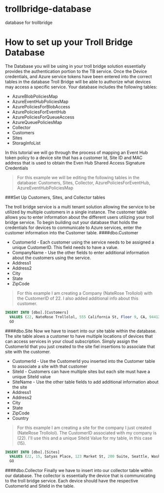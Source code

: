 # trollbridge-database
database for trollbridge
# How to set up your Troll Bridge Database

The Database you will be using in your troll bridge solution essentially provides the authentication portion to the TB service. Once the Device credentials, and Azure service tokens have been entered into the correct tables in the database Troll Bridge will be able to authorize what devices may access a specific service. Your database includes the following tables:

  - AzureBlobPoliciesMap
  - AzureEventHubPoliciesMap
  - AzurePoliciesForBlobAccess
  - AzurePoliciesForEventHub
  - AzurePoliciesForQueueAccess
  - AzureQueuePoliciesMap
  - Collector
  - Customers
  - Sites
  - StoragInfoList

In this tutorial we will go through the process of mapping an Event Hub token policy to a device site that has a customer Id, Site ID and MAC address that is used to obtain the Even Hub Shared Access Signature Credentials

> For this example we will be editing the following tables in the database: 
> Customers, Sites, Collector, AzurePoliciesForEventHub, AzureEventHubPoliciesMap

###Set Up Customers, Sites, and Collector tables

The troll bridge service is a multi tenant solution allowing the service to be utilized by multiple customers in a single instance. The customer table allows you to enter information about the different users utilizing your troll bridge service. To begin building out your database that holds the credentials for devices to communicate to Azure services, enter the customer information into the Customer table. 
####dbo.Customer
  - CustomerId - Each customer using the service needs to be assigned a unique CustomerID. This field needs to have a value.
  - CompanyName - Use the other fields to enter additional information about the customers using the service.
  - Address1
  - Address2
  - City 
  - State
  - ZipCode

> For this example I am creating a Company (NateRose Trollolol) with the CustomerID of 22. I also added additional info about  this customer.

```sql
INSERT INTO [dbo].[Customers]
  VALUES (22, NateRose Trollolol, 555 California St, Floor 9, CA, 94412, USA)
  GO
```
####dbo.Site
Now we have to insert into our site table within the database. The site table alows a customer to have multiple locations of devices that can access services in your cloud subscription. Simply assign the CustomerId that you just created to the site fiel insertions to associate that site with the customer. 
  - CustomerId - Use the CustomerId you inserted into the Customer table to associate a site with that customer
  - SiteId - Customers can have multiple sites but each site must have a unique SiteId value
  - SiteName - Use the other table fields to add additional information about the site
  - Address1
  - Address2
  - City
  - State
  - ZipCode
  - Country

> For this example I am creating a site for the company I just created (NateRose Trollolol). The CustomerID associated with my company is (22). I'll use this and a unique SiteId Value for my table, in this case (15).

```sql
INSERT INTO [dbo].[Sites]
  VALUES (22, 15, Satyas Place, 123 Market St, 200 Suite, Seattle, Washington, 10101, USA)
  GO
```
####dbo.Collector
Finally we have to  insert into our collector table within our database. The collector is essentially the device that is communicating to the troll bridge service. Each device should have the respective CustomerId and SiteId in the table.

  
